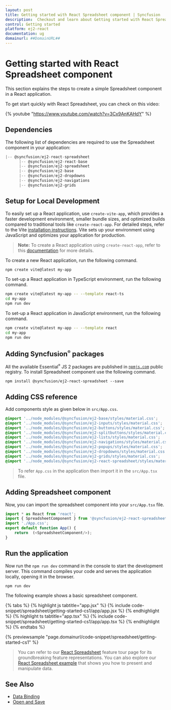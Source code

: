 ```yaml
---
layout: post
title: Getting started with React Spreadsheet component | Syncfusion
description:  Checkout and learn about Getting started with React Spreadsheet component of Syncfusion Essential JS 2 and more details.
control: Getting started 
platform: ej2-react
documentation: ug
domainurl: ##DomainURL##
---
```


# Getting started with React Spreadsheet component

This section explains the steps to create a simple Spreadsheet component in a React application.

To get start quickly with React Spreadsheet, you can check on this video:

{% youtube "https://www.youtube.com/watch?v=3Cx9AnKAHdY" %}

## Dependencies

The following list of dependencies are required to use the Spreadsheet component in your application:

```js
|-- @syncfusion/ej2-react-spreadsheet
      |-- @syncfusion/ej2-react-base
      |-- @syncfusion/ej2-spreadsheet
      |-- @syncfusion/ej2-base
      |-- @syncfusion/ej2-dropdowns
      |-- @syncfusion/ej2-navigations
      |-- @syncfusion/ej2-grids

```

## Setup for Local Development

To easily set up a React application, use `create-vite-app`, which provides a faster development environment, smaller bundle sizes, and optimized builds compared to traditional tools like `create-react-app`. For detailed steps, refer to the Vite [installation instructions](https://vitejs.dev/guide/). Vite sets up your environment using JavaScript and optimizes your application for production.

> **Note:**  To create a React application using `create-react-app`, refer to this [documentation](https://ej2.syncfusion.com/react/documentation/getting-started/create-app) for more details.

To create a new React application, run the following command.

```bash
npm create vite@latest my-app
```
To set-up a React application in TypeScript environment, run the following command.

```bash
npm create vite@latest my-app -- --template react-ts
cd my-app
npm run dev
```
To set-up a React application in JavaScript environment, run the following command.

```bash
npm create vite@latest my-app -- --template react
cd my-app
npm run dev
```


## Adding Syncfusion<sup style="font-size:70%">&reg;</sup> packages

All the available Essential<sup style="font-size:70%">&reg;</sup> JS 2 packages are published in [`npmjs.com`](https://www.npmjs.com/~syncfusionorg) public registry. To install Spreadsheet component use the following command.

```
npm install @syncfusion/ej2-react-spreadsheet --save
```

## Adding CSS reference

 Add components style as given below in `src/App.css`.

```css
@import '../node_modules/@syncfusion/ej2-base/styles/material.css';
@import '../node_modules/@syncfusion/ej2-inputs/styles/material.css';
@import '../node_modules/@syncfusion/ej2-buttons/styles/material.css';
@import '../node_modules/@syncfusion/ej2-splitbuttons/styles/material.css';
@import '../node_modules/@syncfusion/ej2-lists/styles/material.css';
@import '../node_modules/@syncfusion/ej2-navigations/styles/material.css';
@import '../node_modules/@syncfusion/ej2-popups/styles/material.css';
@import '../node_modules/@syncfusion/ej2-dropdowns/styles/material.css';
@import '../node_modules/@syncfusion/ej2-grids/styles/material.css';
@import '../node_modules/@syncfusion/ej2-react-spreadsheet/styles/material.css';
```

> To refer `App.css` in the application then import it in the `src/App.tsx` file.

## Adding Spreadsheet component

Now, you can import the spreadsheet component into your `src/App.tsx` file.

```ts
import * as React from 'react';
import { SpreadsheetComponent } from '@syncfusion/ej2-react-spreadsheet';
import './App.css';
export default function App() {
    return  (<SpreadsheetComponent/>);
}
```

## Run the application

Now run the `npm run dev` command in the console to start the development server. This command compiles your code and serves the application locally, opening it in the browser.

```
npm run dev
```

The following example shows a basic spreadsheet component.

{% tabs %}
{% highlight js tabtitle="app.jsx" %}
{% include code-snippet/spreadsheet/getting-started-cs1/app/app.jsx %}
{% endhighlight %}
{% highlight ts tabtitle="app.tsx" %}
{% include code-snippet/spreadsheet/getting-started-cs1/app/app.tsx %}
{% endhighlight %}
{% endtabs %}

 {% previewsample "page.domainurl/code-snippet/spreadsheet/getting-started-cs1" %}

> You can refer to our [React Spreadsheet](https://www.syncfusion.com/react-components/react-spreadsheet) feature tour page for its groundbreaking feature representations. You can also explore our [React Spreadsheet example](https://ej2.syncfusion.com/react/demos/#/material/spreadsheet/default) that shows you how to present and manipulate data.

## See Also

* [Data Binding](./data-binding)
* [Open and Save](./open-save)